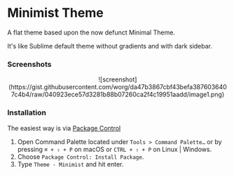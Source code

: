 # Minimist Theme

A flat theme based upon the now defunct Minimal Theme.

It's like Sublime default theme without gradients and with dark sidebar.


### Screenshots

<center>
![screenshot](https://gist.githubusercontent.com/worg/da47b3867cbf43befa3876036407c4b4/raw/040923ece57d3281b88b07260ca2f4c19951aadd/image1.png)
</center>

### Installation

The easiest way is via [Package Control](https://packagecontrol.io)

1. Open Command Palette located under `Tools > Command Palette…` or by pressing `⌘ + ⇧ + P` on macOS or  `CTRL + ⇧ + P` on Linux | Windows.
2. Choose `Package Control: Install Package`.
3. Type `Theme - Minimist` and hit enter.
